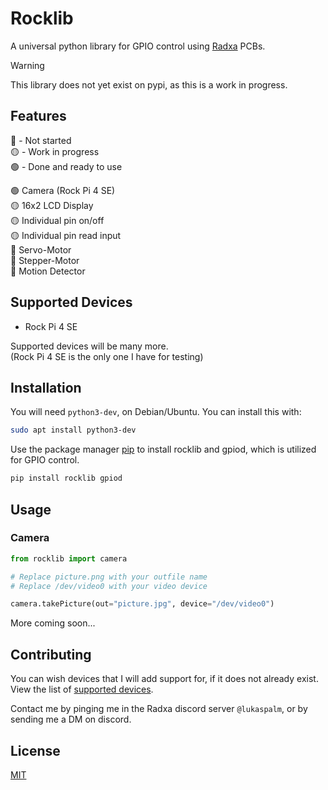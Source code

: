 # Rocklib

A universal python library for GPIO control using [Radxa](https://wiki.radxa.com/) PCBs.

>[!Warning]
> This library does not yet exist on pypi, as this is a work in progress.





## Features

:red_circle: - Not started  
:yellow_circle: - Work in progress  
:green_circle: - Done and ready to use  


:green_circle: Camera (Rock Pi 4 SE)  
:yellow_circle: 16x2 LCD Display  
:yellow_circle: Individual pin on/off  
:yellow_circle: Individual pin read input  
:red_circle: Servo-Motor  
:red_circle: Stepper-Motor  
:red_circle: Motion Detector


## Supported Devices

- Rock Pi 4 SE  

Supported devices will be many more.  
(Rock Pi 4 SE is the only one I have for testing)


## Installation

You will need `python3-dev`, on Debian/Ubuntu. You can install this with:
```bash
sudo apt install python3-dev
```

Use the package manager [pip](https://pip.pypa.io/en/stable/) to install rocklib and gpiod, which is utilized for GPIO control. 

```bash
pip install rocklib gpiod
```

## Usage

### Camera
```python
from rocklib import camera

# Replace picture.png with your outfile name  
# Replace /dev/video0 with your video device

camera.takePicture(out="picture.jpg", device="/dev/video0")

```
More coming soon...

## Contributing

You can wish devices that I will add support for, if it does not already exist. View the list of  [supported devices](#Supported-Devices).

Contact me by pinging me in the Radxa discord server `@lukaspalm`, or by sending me a DM on discord. 
## License

[MIT](https://choosealicense.com/licenses/mit/)
